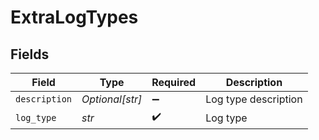 # ExtraLogTypes


## Fields

| Field                | Type                 | Required             | Description          |
| -------------------- | -------------------- | -------------------- | -------------------- |
| `description`        | *Optional[str]*      | :heavy_minus_sign:   | Log type description |
| `log_type`           | *str*                | :heavy_check_mark:   | Log type             |